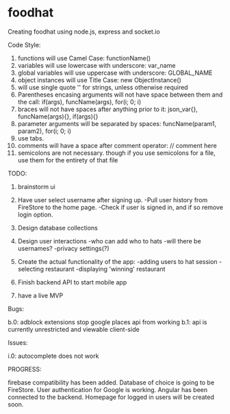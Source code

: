 # foodhat
Creating foodhat using node.js, express and socket.io

Code Style:
1. functions will use Camel Case: functionName()
2. variables will use lowercase with underscore: var_name
3. global variables will use uppercase with underscore: GLOBAL_NAME
4. object instances will use Title Case: new ObjectInstance()
5. will use single quote '' for strings, unless otherwise required
6. Parentheses encasing arguments will not have space between them and the call: if(args), funcName(args), for(i; 0; i)
7. braces will not have spaces after anything prior to it: json_var{}, funcName(args){}, if(args){}
8. parameter arguments will be separated by spaces: funcName(param1, param2), for(i; 0; i)
9. use tabs.
10. comments will have a space after comment operator: // comment here
11. semicolons are not necessary. though if you use semicolons for a file, use them for the entirety of that file

TODO:
1. brainstorm ui

2. Have user select username after signing up.
  -Pull user history from FireStore to the home page.
  -Check if user is signed in, and if so remove login option.

3. Design database collections

4. Design user interactions
  -who can add who to hats
  -will there be usernames?
  -privacy settings(?)

5. Create the actual functionality of the app:
  -adding users to hat session
  -selecting restaurant
  -displaying 'winning' restaurant

6. Finish backend API to start mobile app

7. have a live MVP


Bugs:

b.0: adblock extensions stop google places api from working
b.1: api is currently unrestricted and viewable client-side


Issues:

i.0: autocomplete does not work

PROGRESS:

firebase compatibility has been added. Database of choice is going to be FireStore. User authentication for Google is working.
Angular has been connected to the backend. Homepage for logged in users will be created soon.
